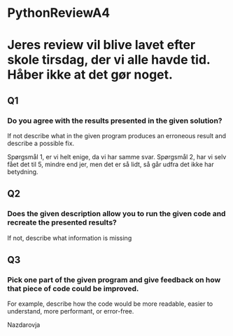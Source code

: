 # PythonReviewA4

# Jeres review vil blive lavet efter skole tirsdag, der vi alle havde tid. Håber ikke at det gør noget.
## Q1
### Do you agree with the results presented in the given solution?
If not describe what in the given program produces an erroneous result and describe a possible fix.

Spørgsmål 1, er vi helt enige, da vi har samme svar.
Spørgsmål 2, har vi selv fået det til 5, mindre end jer, men det er så lidt, så går udfra det ikke har betydning.

## Q2
### Does the given description allow you to run the given code and recreate the presented results?
If not, describe what information is missing


## Q3
### Pick one part of the given program and give feedback on how that piece of code could be improved.
For example, describe how the code would be more readable, easier to understand, more performant, or error-free.

Nazdarovja
